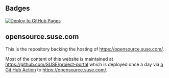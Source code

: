 ## Badges

[![Deploy to GitHub Pages](https://github.com/SUSE/suse.github.io/actions/workflows/gh-pages.deploy.yml/badge.svg)](https://github.com/SUSE/suse.github.io/actions/workflows/gh-pages.deploy.yml)

## opensource.suse.com

This is the repository backing the hosting of <https://opensource.suse.com/>.

Most of the content of this website is maintained at <https://github.com/SUSE/project-portal> which is deployed once a day via [a Git Hub Action](https://github.com/SUSE/suse.github.io/blob/main/.github/workflows/gh-pages.deploy.yml) to https://opensource.suse.com/.